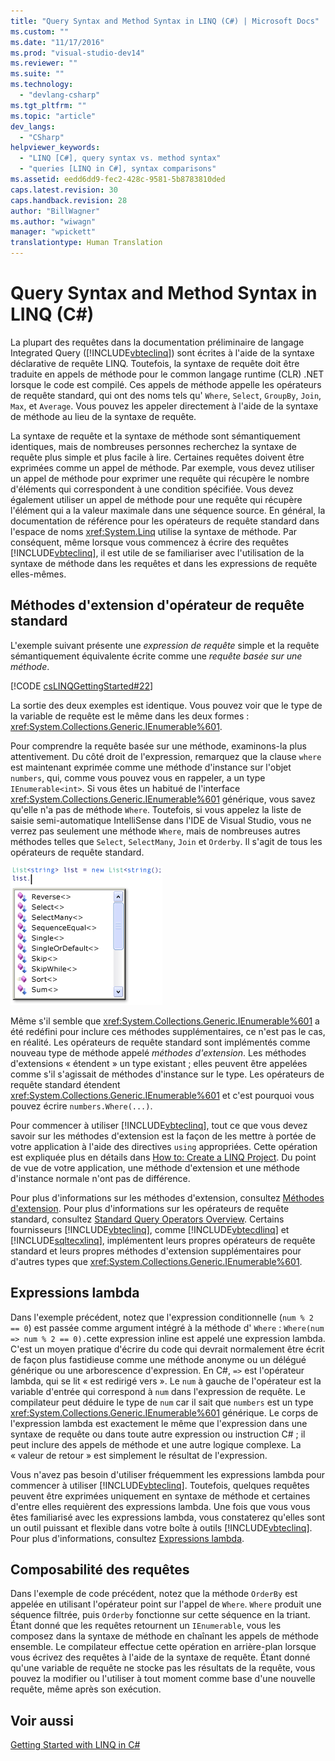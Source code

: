```yaml
---
title: "Query Syntax and Method Syntax in LINQ (C#) | Microsoft Docs"
ms.custom: ""
ms.date: "11/17/2016"
ms.prod: "visual-studio-dev14"
ms.reviewer: ""
ms.suite: ""
ms.technology: 
  - "devlang-csharp"
ms.tgt_pltfrm: ""
ms.topic: "article"
dev_langs: 
  - "CSharp"
helpviewer_keywords: 
  - "LINQ [C#], query syntax vs. method syntax"
  - "queries [LINQ in C#], syntax comparisons"
ms.assetid: eedd6dd9-fec2-428c-9581-5b8783810ded
caps.latest.revision: 30
caps.handback.revision: 28
author: "BillWagner"
ms.author: "wiwagn"
manager: "wpickett"
translationtype: Human Translation
---
```

# Query Syntax and Method Syntax in LINQ (C#)
La plupart des requêtes dans la documentation préliminaire de langage Integrated Query \([!INCLUDE[vbteclinq](../../../../csharp/includes/vbteclinq_md.md)]\) sont écrites à l'aide de la syntaxe déclarative de requête LINQ.  Toutefois, la syntaxe de requête doit être traduite en appels de méthode pour le common langage runtime \(CLR\) .NET lorsque le code est compilé.  Ces appels de méthode appelle les opérateurs de requête standard, qui ont des noms tels qu' `Where`, `Select`, `GroupBy`, `Join`, `Max`, et `Average`.  Vous pouvez les appeler directement à l'aide de la syntaxe de méthode au lieu de la syntaxe de requête.  
  
 La syntaxe de requête et la syntaxe de méthode sont sémantiquement identiques, mais de nombreuses personnes recherchez la syntaxe de requête plus simple et plus facile à lire.  Certaines requêtes doivent être exprimées comme un appel de méthode.  Par exemple, vous devez utiliser un appel de méthode pour exprimer une requête qui récupère le nombre d'éléments qui correspondent à une condition spécifiée.  Vous devez également utiliser un appel de méthode pour une requête qui récupère l'élément qui a la valeur maximale dans une séquence source.  En général, la documentation de référence pour les opérateurs de requête standard dans l'espace de noms <xref:System.Linq> utilise la syntaxe de méthode.  Par conséquent, même lorsque vous commencez à écrire des requêtes [!INCLUDE[vbteclinq](../../../../csharp/includes/vbteclinq_md.md)], il est utile de se familiariser avec l'utilisation de la syntaxe de méthode dans les requêtes et dans les expressions de requête elles\-mêmes.  
  
## Méthodes d'extension d'opérateur de requête standard  
 L'exemple suivant présente une *expression de requête* simple et la requête sémantiquement équivalente écrite comme une *requête basée sur une méthode*.  
  
 [!CODE [csLINQGettingStarted#22](../CodeSnippet/VS_Snippets_VBCSharp/CsLINQGettingStarted#22)]  
  
 La sortie des deux exemples est identique.  Vous pouvez voir que le type de la variable de requête est le même dans les deux formes : <xref:System.Collections.Generic.IEnumerable%601>.  
  
 Pour comprendre la requête basée sur une méthode, examinons\-la plus attentivement.  Du côté droit de l'expression, remarquez que la clause `where` est maintenant exprimée comme une méthode d'instance sur l'objet `numbers`, qui, comme vous pouvez vous en rappeler, a un type `IEnumerable<int>`.  Si vous êtes un habitué de l'interface <xref:System.Collections.Generic.IEnumerable%601> générique, vous savez qu'elle n'a pas de méthode `Where`.  Toutefois, si vous appelez la liste de saisie semi\-automatique IntelliSense dans l'IDE de Visual Studio, vous ne verrez pas seulement une méthode `Where`, mais de nombreuses autres méthodes telles que `Select`, `SelectMany`, `Join` et `Orderby`.  Il s'agit de tous les opérateurs de requête standard.  
  
 ![Opérateurs de requête standard dans Intellisense](../../../../csharp/programming-guide/concepts/linq/media/standardqueryops.png "StandardQueryOps")  
  
 Même s'il semble que <xref:System.Collections.Generic.IEnumerable%601> a été redéfini pour inclure ces méthodes supplémentaires, ce n'est pas le cas, en réalité.  Les opérateurs de requête standard sont implémentés comme nouveau type de méthode appelé *méthodes d'extension*.  Les méthodes d'extensions « étendent » un type existant ; elles peuvent être appelées comme s'il s'agissait de méthodes d'instance sur le type.  Les opérateurs de requête standard étendent <xref:System.Collections.Generic.IEnumerable%601> et c'est pourquoi vous pouvez écrire `numbers.Where(...)`.  
  
 Pour commencer à utiliser [!INCLUDE[vbteclinq](../../../../csharp/includes/vbteclinq_md.md)], tout ce que vous devez savoir sur les méthodes d'extension est la façon de les mettre à portée de votre application à l'aide des directives `using` appropriées.  Cette opération est expliquée plus en détails dans [How to: Create a LINQ Project](../Topic/How%20to:%20Create%20a%20LINQ%20Project.md).  Du point de vue de votre application, une méthode d'extension et une méthode d'instance normale n'ont pas de différence.  
  
 Pour plus d'informations sur les méthodes d'extension, consultez [Méthodes d'extension](../../../../csharp/programming-guide/classes-and-structs/extension-methods.md).  Pour plus d'informations sur les opérateurs de requête standard, consultez [Standard Query Operators Overview](../../../../visual-basic/programming-guide/concepts/linq/standard-query-operators-overview.md).  Certains fournisseurs [!INCLUDE[vbteclinq](../../../../csharp/includes/vbteclinq_md.md)], comme [!INCLUDE[vbtecdlinq](../../../../csharp/includes/vbtecdlinq_md.md)] et [!INCLUDE[sqltecxlinq](../../../../csharp/programming-guide/concepts/linq/includes/sqltecxlinq_md.md)], implémentent leurs propres opérateurs de requête standard et leurs propres méthodes d'extension supplémentaires pour d'autres types que <xref:System.Collections.Generic.IEnumerable%601>.  
  
## Expressions lambda  
 Dans l'exemple précédent, notez que l'expression conditionnelle \(`num % 2 == 0`\) est passée comme argument intégré à la méthode d' `Where` : `Where(num => num % 2 == 0).`cette expression inline est appelé une expression lambda.  C'est un moyen pratique d'écrire du code qui devrait normalement être écrit de façon plus fastidieuse comme une méthode anonyme ou un délégué générique ou une arborescence d'expression.  En C\#, `=>` est l'opérateur lambda, qui se lit « est redirigé vers ».  Le `num` à gauche de l'opérateur est la variable d'entrée qui correspond à `num` dans l'expression de requête.  Le compilateur peut déduire le type de `num` car il sait que `numbers` est un type <xref:System.Collections.Generic.IEnumerable%601> générique.  Le corps de l'expression lambda est exactement le même que l'expression dans une syntaxe de requête ou dans toute autre expression ou instruction C\# ; il peut inclure des appels de méthode et une autre logique complexe.  La « valeur de retour » est simplement le résultat de l'expression.  
  
 Vous n'avez pas besoin d'utiliser fréquemment les expressions lambda pour commencer à utiliser [!INCLUDE[vbteclinq](../../../../csharp/includes/vbteclinq_md.md)].  Toutefois, quelques requêtes peuvent être exprimées uniquement en syntaxe de méthode et certaines d'entre elles requièrent des expressions lambda.  Une fois que vous vous êtes familiarisé avec les expressions lambda, vous constaterez qu'elles sont un outil puissant et flexible dans votre boîte à outils [!INCLUDE[vbteclinq](../../../../csharp/includes/vbteclinq_md.md)].  Pour plus d'informations, consultez [Expressions lambda](../../../../csharp/programming-guide/statements-expressions-operators/lambda-expressions.md).  
  
## Composabilité des requêtes  
 Dans l'exemple de code précédent, notez que la méthode `OrderBy` est appelée en utilisant l'opérateur point sur l'appel de `Where`.  `Where` produit une séquence filtrée, puis `Orderby` fonctionne sur cette séquence en la triant.  Étant donné que les requêtes retournent un `IEnumerable`, vous les composez dans la syntaxe de méthode en chaînant les appels de méthode ensemble.  Le compilateur effectue cette opération en arrière\-plan lorsque vous écrivez des requêtes à l'aide de la syntaxe de requête.  Étant donné qu'une variable de requête ne stocke pas les résultats de la requête, vous pouvez la modifier ou l'utiliser à tout moment comme base d'une nouvelle requête, même après son exécution.  
  
## Voir aussi  
 [Getting Started with LINQ in C\#](../../../../csharp/programming-guide/concepts/linq/getting-started-with-linq.md)